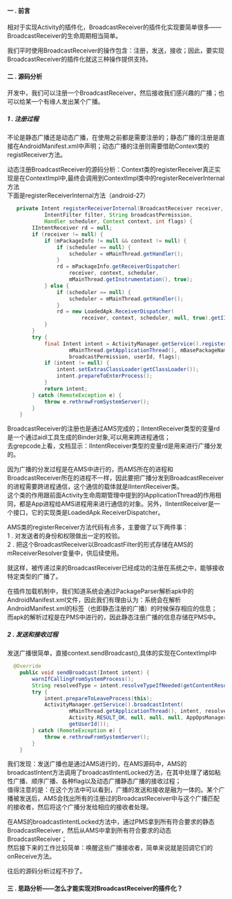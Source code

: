 #### 一 . 前言
相对于实现Activity的插件化，BroadcastReceiver的插件化实现要简单很多——BroadcastReceiver的生命周期相当简单。<br>

我们平时使用BroadcastReceiver的操作包含：注册，发送，接收；因此，要实现BroadcastReceiver的插件化就这三种操作提供支持。<br>

#### 二 . 源码分析
开发中，我们可以注册一个BroadcastReceiver，然后接收我们感兴趣的广播；也可以给某一个有缘人发出某个广播。<br>

##### 1 . 注册过程
不论是静态广播还是动态广播，在使用之前都是需要注册的；静态广播的注册是直接在AndroidManifest.xml中声明；动态广播的注册则需要借助Context类的registReceiver方法。<br>

动态注册BroadcastReceiver的源码分析：Context类的registerReceiver真正实现是在ContextImpl中,最终会调用到ContextImpl类中的registerReceiverInternal方法<br>
下面是registerReceiverInternal方法（android-27）
```java
   private Intent registerReceiverInternal(BroadcastReceiver receiver, int userId,
            IntentFilter filter, String broadcastPermission,
            Handler scheduler, Context context, int flags) {
        IIntentReceiver rd = null;
        if (receiver != null) {
            if (mPackageInfo != null && context != null) {
                if (scheduler == null) {
                    scheduler = mMainThread.getHandler();
                }
                rd = mPackageInfo.getReceiverDispatcher(
                    receiver, context, scheduler,
                    mMainThread.getInstrumentation(), true);
            } else {
                if (scheduler == null) {
                    scheduler = mMainThread.getHandler();
                }
                rd = new LoadedApk.ReceiverDispatcher(
                        receiver, context, scheduler, null, true).getIIntentReceiver();
            }
        }
        try {
            final Intent intent = ActivityManager.getService().registerReceiver(
                    mMainThread.getApplicationThread(), mBasePackageName, rd, filter,
                    broadcastPermission, userId, flags);
            if (intent != null) {
                intent.setExtrasClassLoader(getClassLoader());
                intent.prepareToEnterProcess();
            }
            return intent;
        } catch (RemoteException e) {
            throw e.rethrowFromSystemServer();
        }
    }
```
BroadcastReceiver的注册也是通过AMS完成的；IIntentReceiver类型的变量rd是一个通过aidl工具生成的Binder对象,可以用来跨进程通信；<br>
去grepcode上看，文档显示：IIntentReceiver类型的变量rd是用来进行广播分发的。<br>

因为广播的分发过程是在AMS中进行的，而AMS所在的进程和BroadcastReceiver所在的进程不一样，因此要把广播分发到BroadcastReceiver的进程需要跨进程通信，这个通信的载体就是IIntentReceiver类。<br>
这个类的作用跟前面Activity生命周期管理中提到的IApplicationThread的作用相同，都是App进程给AMS进程用来进行通信的对象。另外，IIntentReceiver是一个接口，它的实现类是LoadedApk.ReceiverDispatcher。<br>

AMS类的registerReceiver方法代码有点多，主要做了以下两件事：<br>
1 . 对发送者的身份和权限做出一定的校验。<br>
2 . 把这个BroadcastReceiver以BroadcastFilter的形式存储在AMS的mReceiverResolver变量中，供后续使用。<br>

就这样，被传递过来的BroadcastReceiver已经成功的注册在系统之中，能够接收特定类型的广播了。<br>

在插件加载机制中，我们知道系统会通过PackageParser解析apk中的AndroidManifest.xml文件，因此我们有理由认为：系统会在解析AndroidManifest.xml的<receiver>标签（也即静态注册的广播）的时候保存相应的信息；<br>
而apk的解析过程是在PMS中进行的，因此静态注册广播的信息存储在PMS中。

##### 2 . 发送和接收过程
 发送广播很简单，直接context.sendBroadcast(),具体的实现在ContextImpl中
 ```java
   @Override
     public void sendBroadcast(Intent intent) {
         warnIfCallingFromSystemProcess();
         String resolvedType = intent.resolveTypeIfNeeded(getContentResolver());
         try {
             intent.prepareToLeaveProcess(this);
             ActivityManager.getService().broadcastIntent(
                     mMainThread.getApplicationThread(), intent, resolvedType, null,
                     Activity.RESULT_OK, null, null, null, AppOpsManager.OP_NONE, null, false, false,
                     getUserId());
         } catch (RemoteException e) {
             throw e.rethrowFromSystemServer();
         }
     }
 ```
 我们发现：发送广播也是通过AMS进行的，在AMS源码中，AMS的broadcastIntent方法调用了broadcastIntentLocked方法，在其中处理了诸如粘性广播、顺序广播、各种flag以及动态广播静态广播的接收过程；<br>
 值得注意的是：在这个方法中可以看到，广播的发送和接收是融为一体的。某个广播被发送后，AMS会找出所有的注册过的BroadcastReceiver中与这个广播匹配的接收者，然后将这个广播分发给相应的接收者处理。<br>
 
 在AMS的broadcastIntentLocked方法中，通过PMS拿到所有符合要求的静态BroadcastReceiver，然后从AMS中拿到所有符合要求的动态BroadcastReceiver；<br>
 然后接下来的工作比较简单：唤醒这些广播接收者，简单来说就是回调它们的onReceive方法。<br>
 
 往后的源码分析过程不抄了。
 
 #### 三 . 思路分析——怎么才能实现对BroadcastReceiver的插件化？
 
 
 
 
 

 
